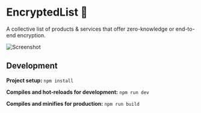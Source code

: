 # EncryptedList 🔐

A collective list of products & services that offer zero-knowledge or end-to-end encryption.

![Screenshot](https://github.com/oneminch/encrypted-list/raw/main/public/screenshot.png)

## Development

**Project setup:** `npm install`

**Compiles and hot-reloads for development:** `npm run dev`

**Compiles and minifies for production:** `npm run build`
